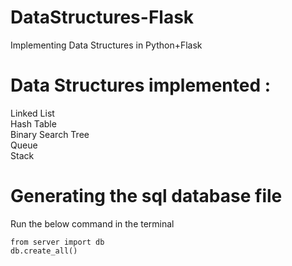 # DataStructures-Flask
Implementing Data Structures in Python+Flask

# Data Structures implemented :
Linked List<br>
Hash Table<br>
Binary Search Tree<br>
Queue<br>
Stack

# Generating the sql database file
Run the below command in the terminal
```
from server import db
db.create_all()
```


